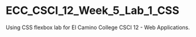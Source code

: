 # ECC_CSCI_12_Week_5_Lab_1_CSS
Using CSS flexbox lab for El Camino College CSCI 12 - Web Applications.
